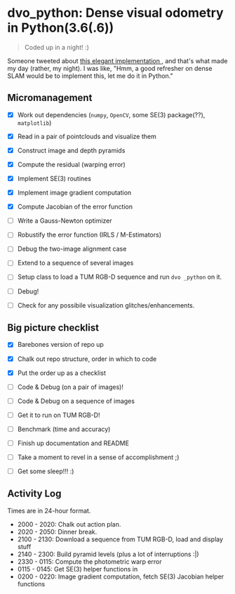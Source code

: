 # dvo_python: Dense visual odometry in Python(3.6(.6)) 
> Coded up in a night! :)

Someone tweeted about [this elegant implementation ](https://github.com/muskie82/simple_dvo), and that's what made my day (rather, my night). I was like, "Hmm, a good refresher on dense SLAM would be to implement this, let me do it in Python."


## Micromanagement

- [x] Work out dependencies (`numpy`, `OpenCV`, some SE(3) package(??), `matplotlib`)
- [x] Read in a pair of pointclouds and visualize them
- [x] Construct image and depth pyramids
- [x] Compute the residual (warping error)
- [x] Implement SE(3) routines
- [x] Implement image gradient computation
- [x] Compute Jacobian of the error function
- [ ] Write a Gauss-Newton optimizer
- [ ] Robustify the error function (IRLS / M-Estimators)
- [ ] Debug the two-image alignment case
- [ ] Extend to a sequence of several images
- [ ] Setup class to load a TUM RGB-D sequence and run `dvo _python` on it.
- [ ] Debug!
- [ ] Check for any possibile visualization glitches/enhancements.


## Big picture checklist

- [x] Barebones version of repo up
- [x] Chalk out repo structure, order in which to code
- [x] Put the order up as a checklist
- [ ] Code & Debug (on a pair of images)!
- [ ] Code & Debug on a sequence of images
- [ ] Get it to run on TUM RGB-D!
- [ ] Benchmark (time and accuracy)
- [ ] Finish up documentation and README
- [ ] Take a moment to revel in a sense of accomplishment ;)
- [ ] Get some sleep!!! :)


## Activity Log

Times are in 24-hour format.

* 2000 - 2020: Chalk out action plan.
* 2020 - 2050: Dinner break.
* 2100 - 2130: Download a sequence from TUM RGB-D, load and display stuff
* 2140 - 2300: Build pyramid levels (plus a lot of interruptions :|)
* 2330 - 0115: Compute the photometric warp error
* 0115 - 0145: Get SE(3) helper functions in
* 0200 - 0220: Image gradient computation, fetch SE(3) Jacobian helper functions
